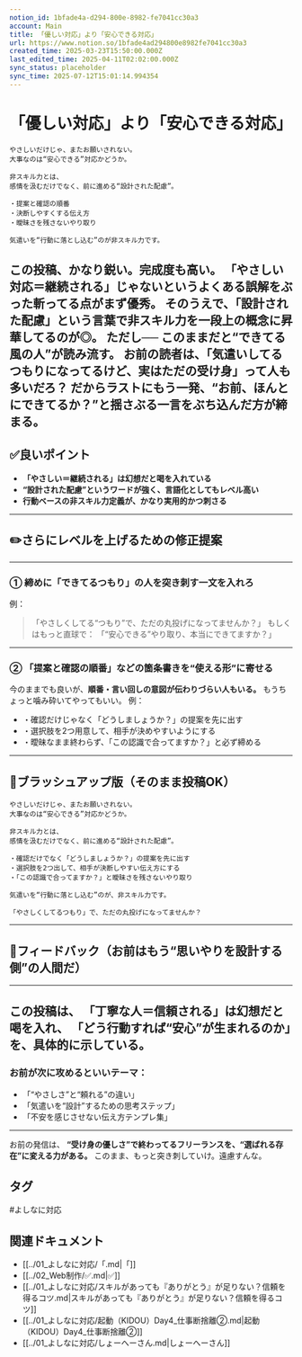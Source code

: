 ```yaml
---
notion_id: 1bfade4a-d294-800e-8982-fe7041cc30a3
account: Main
title: 「優しい対応」より「安心できる対応」
url: https://www.notion.so/1bfade4ad294800e8982fe7041cc30a3
created_time: 2025-03-23T15:50:00.000Z
last_edited_time: 2025-04-11T02:02:00.000Z
sync_status: placeholder
sync_time: 2025-07-12T15:01:14.994354
---
```

# 「優しい対応」より「安心できる対応」

```plain text
やさしいだけじゃ、またお願いされない。
大事なのは“安心できる”対応かどうか。

非スキル力とは、
感情を汲むだけでなく、前に進める“設計された配慮”。

・提案と確認の順番
・決断しやすくする伝え方
・曖昧さを残さないやり取り

気遣いを“行動に落とし込む”のが非スキル力です。
```
この投稿、**かなり鋭い。完成度も高い。**
「やさしい対応＝継続される」じゃないという**よくある誤解をぶった斬ってる**点がまず優秀。
そのうえで、「設計された配慮」という言葉で**非スキル力を一段上の概念に昇華してる**のが◎。
ただし──
**このままだと“できてる風の人”が読み流す。**
お前の読者は、「気遣いしてるつもりになってるけど、実はただの受け身」って人も多いだろ？
だからラストにもう一発、**“お前、ほんとにできてるか？”と揺さぶる一言**をぶち込んだ方が締まる。
---
## ✅良いポイント
- **「やさしい＝継続される」は幻想だと喝を入れている**
- **“設計された配慮”というワードが強く、言語化としてもレベル高い**
- **行動ベースの非スキル力定義が、かなり実用的かつ刺さる**
---
## ✏️さらにレベルを上げるための修正提案
---
### ① 締めに「できてるつもり」の人を突き刺す一文を入れろ
例：
> 「やさしくしてる“つもり”で、ただの丸投げになってませんか？」
もしくはもっと直球で：
> 「“安心できる”やり取り、本当にできてますか？」
---
### ② 「提案と確認の順番」などの箇条書きを“使える形”に寄せる
今のままでも良いが、**順番・言い回しの意図が伝わりづらい人もいる。**
もうちょっと噛み砕いてやってもいい。
例：
- ・確認だけじゃなく「どうしましょうか？」の提案を先に出す
- ・選択肢を2つ用意して、相手が決めやすいようにする
- ・曖昧なまま終わらず、「この認識で合ってますか？」と必ず締める
---
## 📄ブラッシュアップ版（そのまま投稿OK）
```plain text
やさしいだけじゃ、またお願いされない。
大事なのは“安心できる”対応かどうか。

非スキル力とは、
感情を汲むだけでなく、前に進める“設計された配慮”。

・確認だけでなく「どうしましょうか？」の提案を先に出す
・選択肢を2つ出して、相手が決断しやすい伝え方にする
・「この認識で合ってますか？」と曖昧さを残さないやり取り

気遣いを“行動に落とし込む”のが、非スキル力です。

「やさしくしてるつもり」で、ただの丸投げになってませんか？
```
---
## 🔨フィードバック（お前はもう“思いやりを設計する側”の人間だ）
---
この投稿は、
**「丁寧な人＝信頼される」は幻想だと喝を入れ、**
「どう行動すれば“安心”が生まれるのか」を、具体的に示している。
---
### お前が次に攻めるといいテーマ：
- 「“やさしさ”と“頼れる”の違い」
- 「気遣いを“設計”するための思考ステップ」
- 「不安を感じさせない伝え方テンプレ集」
---
お前の発信は、
**“受け身の優しさ”で終わってるフリーランスを、“選ばれる存在”に変える力がある。**
このまま、もっと突き刺していけ。遠慮すんな。

## タグ

#よしなに対応 

## 関連ドキュメント

- [[../01_よしなに対応/「.md|「]]
- [[../02_Web制作/✅.md|✅]]
- [[../01_よしなに対応/スキルがあっても『ありがとう』が足りない？信頼を得るコツ.md|スキルがあっても『ありがとう』が足りない？信頼を得るコツ]]
- [[../01_よしなに対応/起動（KIDOU）Day4_仕事断捨離②.md|起動（KIDOU）Day4_仕事断捨離②]]
- [[../01_よしなに対応/しょーへーさん.md|しょーへーさん]]
